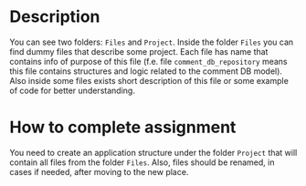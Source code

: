 # Description

You can see two folders: `Files` and `Project`.
Inside the folder `Files` you can find dummy files that describe some project.
Each file has name that contains info of purpose of this file (f.e. file `comment_db_repository` means this file contains structures and logic related to the comment DB model).
Also inside some files exists short description of this file or some example of code for better understanding.

# How to complete assignment

You need to create an application structure under the folder `Project` that will contain all files from the folder `Files`.
Also, files should be renamed, in cases if needed, after moving to the new place.
